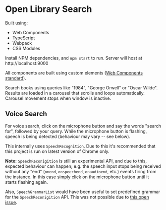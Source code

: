 # Open Library Search

Built using:

- Web Components
- TypeScript
- Webpack
- CSS Modules

Install NPM dependencies, and `npm start` to run. Server will host at http://localhost:9000

All components are built using custom elements ([Web Components standard](https://developer.mozilla.org/en-US/docs/Web/Web_Components/Using_custom_elements)).

Search books using queries like "1984", "George Orwell" or "Oscar Wilde". Results are loaded in a carousel that scrolls and loops automatically. Carousel movement stops when window is inactive.

## Voice Search

For voice search, click on the microphone button and say the words "search for", followed by your query. While the microphone button is flashing, speech is being detected (behaviour may vary -- see below).

This internally uses `SpeechRecognition`. Due to this it's recommended that this project is run on latest version of Chrome only.

**Note:** `SpeechReconigition` is still an experimental API, and due to this, expected behaviour can happen; e.g. the speech input stops being received without any "end" (`onend`, `onspeechend`, `onaudioend`, etc.) events firing from the instance. In this case simply click on the microphone button until it starts flashing again.

Also, `SpeechGrammarList` would have been useful to set predefined grammar for the `SpeechReconigition` API. This was not possible due to [this open issue](https://bugs.chromium.org/p/chromium/issues/detail?id=799849).
